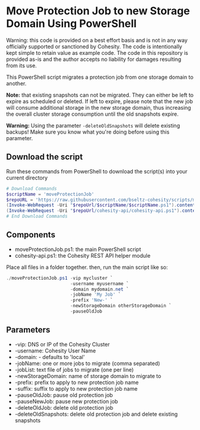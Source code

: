 # Move Protection Job to new Storage Domain Using PowerShell

Warning: this code is provided on a best effort basis and is not in any way officially supported or sanctioned by Cohesity. The code is intentionally kept simple to retain value as example code. The code in this repository is provided as-is and the author accepts no liability for damages resulting from its use.

This PowerShell script migrates a protection job from one storage domain to another.

**Note:** that existing snapshots can not be migrated. They can either be left to expire as scheduled or deleted. If left to expire, please note that the new job will consume additional storage in the new storage domain, thus increasing the overall cluster storage consumption until the old snapshots expire.

**Warning:** Using the parameter `-deleteOldSnapshots` will delete existing backups! Make sure you know what you're doing before using this parameter.

## Download the script

Run these commands from PowerShell to download the script(s) into your current directory

```powershell
# Download Commands
$scriptName = 'moveProtectionJob'
$repoURL = 'https://raw.githubusercontent.com/bseltz-cohesity/scripts/master/powershell'
(Invoke-WebRequest -Uri "$repoUrl/$scriptName/$scriptName.ps1").content | Out-File "$scriptName.ps1"; (Get-Content "$scriptName.ps1") | Set-Content "$scriptName.ps1"
(Invoke-WebRequest -Uri "$repoUrl/cohesity-api/cohesity-api.ps1").content | Out-File cohesity-api.ps1; (Get-Content cohesity-api.ps1) | Set-Content cohesity-api.ps1
# End Download Commands
```

## Components

* moveProtectionJob.ps1: the main PowerShell script
* cohesity-api.ps1: the Cohesity REST API helper module

Place all files in a folder together. then, run the main script like so:

```powershell
./moveProtectionJob.ps1 -vip mycluster `
                        -username myusername `
                        -domain mydomain.net `
                        -jobName 'My Job' `
                        -prefix 'New-' `
                        -newStorageDomain otherStorageDomain `
                        -pauseOldJob
```

## Parameters

* -vip: DNS or IP of the Cohesity Cluster
* -username: Cohesity User Name
* -domain: - defaults to 'local'
* -jobName: one or more jobs to migrate (comma separated)
* -jobList: text file of jobs to migrate (one per line)
* -newStorageDomain: name of storage domain to migrate to
* -prefix: prefix to apply to new protection job name
* -suffix: suffix to apply to new protection job name
* -pauseOldJob: pause old protection job
* -pauseNewJob: pause new protection job
* -deleteOldJob: delete old protection job
* -deleteOldSnapshots: delete old protection job and delete existing snapshots
